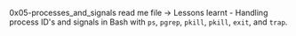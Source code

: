 0x05-processes_and_signals read me file -> Lessons learnt - Handling process ID's and signals in Bash with `ps`, `pgrep`, `pkill`, `pkill`, `exit`, and `trap`.
